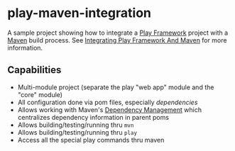 # play-maven-integration

A sample project showing how to integrate a [Play Framework](http://www.playframework.com/) project with a [Maven](http://maven.apache.org/) build process. See [Integrating Play Framework And Maven](http://orrsella.com/2014/02/25/integrating-play-framework-and-maven/) for more information.

## Capabilities

* Multi-module project (separate the play "web app" module and the "core" module)
* All configuration done via pom files, especially *dependencies*
* Allows working with Maven's [Dependency Management](http://maven.apache.org/guides/introduction/introduction-to-dependency-mechanism.html#Dependency_Management) which centralizes dependency information in parent poms
* Allows building/testing/running thru `mvn`
* Allows building/testing/running thru `play`
* Access all the special play commands thru maven
